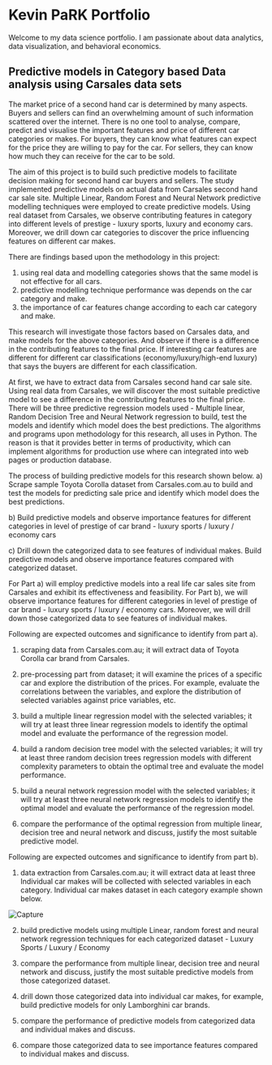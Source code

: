 # Kevin PaRK Portfolio                 
Welcome to my data science portfolio. I am passionate about data analytics, data visualization, and behavioral economics.

## Predictive models in Category based Data analysis using Carsales data sets
The market price of a second hand car is determined by many aspects. Buyers and sellers can find an overwhelming amount of such information scattered over the internet. There is no one tool to analyse, compare, predict and visualise the important features and price of different car categories or makes. For buyers, they can know what features can expect for the price they are willing to pay for the car. For sellers, they can know how much they can receive for the car to be sold. 

The aim of this project is to build such predictive models to facilitate decision making for second hand car buyers and sellers. The study implemented predictive models on actual data from Carsales second hand car sale site. Multiple Linear, Random Forest and Neural Network predictive modelling techniques were employed to create predictive models. Using real dataset from Carsales, we observe contributing features in category into different levels of prestige - luxury sports, luxury and economy cars. Moreover, we drill down car categories to discover the price influencing features on different car makes. 

There are findings based upon the methodology in this project: 
1. using real data and modelling categories shows that the same model is not effective for all cars. 
2. predictive modelling technique performance was depends on the car category and make. 
3. the importance of car features change according to each car category and make. 

This research will investigate those factors based on Carsales data, and make models for the above categories. And observe if there is a difference in the contributing features to the final price. If interesting car features are different for different car classifications (economy/luxury/high-end luxury) that says the buyers are different for each classification. 

At first, we have to extract data from Carsales second hand car sale site. Using real data from Carsales, we will discover the most suitable predictive model to see a difference in the contributing features to the final price. There will be three predictive regression models used - Multiple linear, Random Decision Tree and Neural Network regression to build, test the models and identify which model does the best predictions. The algorithms and programs upon methodology for this research, all uses in Python. The reason is that it provides better in terms of productivity, which can implement algorithms for production use where can integrated into web pages or production database. 

The process of building predictive models for this research shown below.
a) Scrape sample Toyota Corolla dataset from Carsales.com.au to build and test the models for predicting sale price and identify which model does the best predictions.

b) Build predictive models and observe importance features for different categories in level of prestige of car brand - luxury sports / luxury / economy cars

c) Drill down the categorized data to see features of individual makes. Build predictive models and observe importance features compared with categorized dataset.

For Part a) will employ predictive models into a real life car sales site from Carsales and exhibit its effectiveness and feasibility. For Part b), we will observe importance features for different categories in level of prestige of car brand - luxury sports / luxury / economy cars. Moreover, we will drill down those categorized data to see features of individual makes.

Following are expected outcomes and significance to identify from part a).

1. scraping data from Carsales.com.au; it will extract data of Toyota Corolla car brand from Carsales.

2. pre-processing part from dataset; it will examine the prices of a specific car and explore the distribution of the prices. For example, evaluate the correlations between the variables, and explore the distribution of selected variables against price variables, etc.

3. build a multiple linear regression model with the selected variables; it will try at least three linear regression models to identify the optimal model and evaluate the performance of the regression model.

4. build a random decision tree model with the selected variables;  it will try at least three random decision trees regression models with different complexity parameters to obtain the optimal tree and evaluate the model performance.

5. build a neural network regression model with the selected variables; it will try at least three neural network regression models to identify the optimal model and evaluate the performance of the regression model.

6. compare the performance of the optimal regression from multiple linear, decision tree and neural network and discuss, justify the most suitable predictive model.

Following are expected outcomes and significance to identify from part b).

1. data extraction from Carsales.com.au; it will extract data at least three Individual car makes will be collected with selected variables in each category. Individual car makes dataset in each category example shown below.

![Capture](https://user-images.githubusercontent.com/32251175/160735385-38721775-6c7b-4205-99cc-0314b4f154bf.PNG)

2. build predictive models using multiple Linear, random forest and neural network regression techniques for each categorized dataset - Luxury Sports / Luxury / Economy

3. compare the performance from multiple linear, decision tree and neural network and discuss, justify the most suitable predictive models from those categorized dataset.

4. drill down those categorized data into individual car makes, for example, build predictive models for only Lamborghini car brands.

5. compare the performance of predictive models from categorized data and individual makes and discuss.

6. compare those categorized data to see importance features compared to  individual makes and  discuss.

